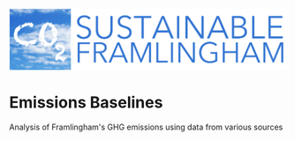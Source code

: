 ![Banner](banner.jpg)
# Emissions Baselines
Analysis of Framlingham's GHG emissions using data from various sources
